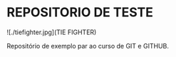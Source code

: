 # REPOSITORIO DE TESTE 

![./tiefighter.jpg](TIE FIGHTER)

Repositório de exemplo par ao curso de GIT e GITHUB.
